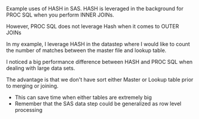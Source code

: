 Example uses of HASH in SAS. HASH is leveraged in the background for PROC SQL when you perform INNER JOINs.

However, PROC SQL does not leverage Hash when it comes to OUTER JOINs

In my example, I leverage HASH in the datastep where I would like to count the number of matches between the master file and lookup table.

I noticed a big performance difference between HASH and PROC SQL when dealing with large data sets.

The advantage is that we don't have sort either Master or Lookup table prior to merging or joining.
   - This can save time when either tables are extremely big
   - Remember that the SAS data step could be generalized as row level processing 

